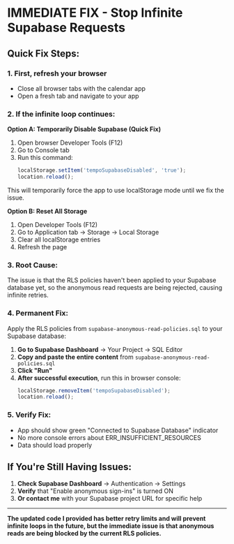 # IMMEDIATE FIX - Stop Infinite Supabase Requests

## **Quick Fix Steps:**

### 1. **First, refresh your browser** 
- Close all browser tabs with the calendar app
- Open a fresh tab and navigate to your app

### 2. **If the infinite loop continues:**

**Option A: Temporarily Disable Supabase (Quick Fix)**
1. Open browser Developer Tools (F12)
2. Go to Console tab
3. Run this command:
   ```javascript
   localStorage.setItem('tempoSupabaseDisabled', 'true');
   location.reload();
   ```

This will temporarily force the app to use localStorage mode until we fix the issue.

**Option B: Reset All Storage**
1. Open Developer Tools (F12)
2. Go to Application tab → Storage → Local Storage
3. Clear all localStorage entries
4. Refresh the page

### 3. **Root Cause:**
The issue is that the RLS policies haven't been applied to your Supabase database yet, so the anonymous read requests are being rejected, causing infinite retries.

### 4. **Permanent Fix:**
Apply the RLS policies from `supabase-anonymous-read-policies.sql` to your Supabase database:

1. **Go to Supabase Dashboard** → Your Project → SQL Editor
2. **Copy and paste the entire content** from `supabase-anonymous-read-policies.sql`
3. **Click "Run"**
4. **After successful execution**, run this in browser console:
   ```javascript
   localStorage.removeItem('tempoSupabaseDisabled');
   location.reload();
   ```

### 5. **Verify Fix:**
- App should show green "Connected to Supabase Database" indicator
- No more console errors about ERR_INSUFFICIENT_RESOURCES
- Data should load properly

## **If You're Still Having Issues:**

1. **Check Supabase Dashboard** → Authentication → Settings
2. **Verify** that "Enable anonymous sign-ins" is turned ON
3. **Or contact me** with your Supabase project URL for specific help

---

**The updated code I provided has better retry limits and will prevent infinite loops in the future, but the immediate issue is that anonymous reads are being blocked by the current RLS policies.** 